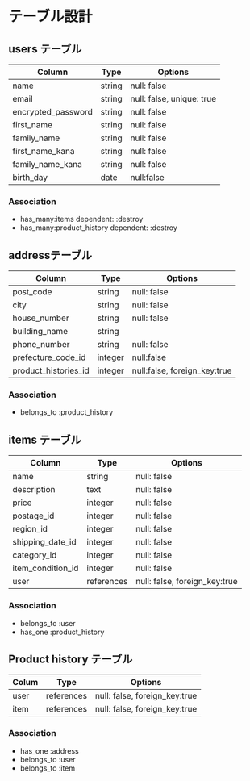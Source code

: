 # テーブル設計

## users テーブル

| Column              | Type     | Options      |
| ------------------- | -------- | ------------ |
| name                | string   | null: false  | 
| email               | string   | null: false, unique: true  |
| encrypted_password  | string   | null: false  |
| first_name          | string   | null: false  |
| family_name         | string   | null: false  |
| first_name_kana     | string   | null: false  |
| family_name_kana    | string   | null: false  |
| birth_day           | date     | null:false   |

### Association

* has_many:items dependent: :destroy
* has_many:product_history dependent: :destroy

## addressテーブル

| Column              | Type     | Options      |
| ------------------- | -------- | ------------ |
| post_code           | string   | null: false  |
| city                | string   | null: false  |
| house_number        | string   | null: false  |
| building_name       | string   |              |
| phone_number        | string   | null: false  |
| prefecture_code_id  | integer  | null:false   |
| product_histories_id | integer | null:false, foreign_key:true |
### Association

* belongs_to :product_history

## items テーブル

| Column          | Type         | Options                         |
| --------------- | ------------ | --------------------------------|
| name            | string       | null: false                     |
| description     | text         | null: false                     |
| price           | integer      | null: false                     |
| postage_id        | integer  | null: false  |
| region_id       | integer  | null: false  |
| shipping_date_id        | integer  | null: false  |
| category_id	    | integer  | null: false  |
| item_condition_id  | integer  | null: false  |
| user         | references  | null: false, foreign_key:true  |

### Association

* belongs_to :user 
* has_one :product_history

## Product history テーブル

| Colum            | Type       | Options                        |
| ---------------- |------------|------------------------------- |
| user            | references  | null: false, foreign_key:true  |
| item            | references  | null: false, foreign_key:true  |

### Association

* has_one :address
* belongs_to :user
* belongs_to :item